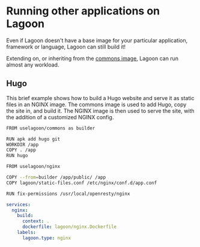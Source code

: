 # Running other applications on Lagoon

Even if Lagoon doesn't have a base image for your particular application, framework or language, Lagoon can still build it!

Extending on, or inheriting from the [commons image](../docker-images/commons.md), Lagoon can run almost any workload.

## Hugo

This brief example shows how to build a Hugo website and serve it as static files in an NGINX image. The commons image is used to add Hugo, copy the site in, and build it. The NGINX image is then used to serve the site, with the addition of a customized NGINX config.

```bash title="nginx.dockerfile"
FROM uselagoon/commons as builder

RUN apk add hugo git
WORKDIR /app
COPY . /app
RUN hugo

FROM uselagoon/nginx

COPY --from=builder /app/public/ /app
COPY lagoon/static-files.conf /etc/nginx/conf.d/app.conf

RUN fix-permissions /usr/local/openresty/nginx
```

```yaml title="docker-compose.yml"
services:
  nginx:
    build:
      context: .
      dockerfile: lagoon/nginx.Dockerfile
    labels:
      lagoon.type: nginx
```
